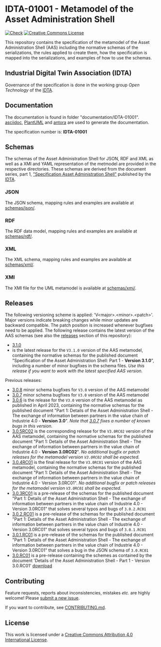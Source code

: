 # IDTA-01001 - Metamodel of the Asset Administration Shell

[![Check](
https://github.com/admin-shell-io/aas-specs-metamodel/workflows/Check/badge.svg
)](
https://github.com/admin-shell-io/aas-specs-metamodel/actions?query=workflow%3ACheck
)
[![Creative Commons License](
https://licensebuttons.net/l/by/4.0/88x31.png
)](
https://creativecommons.org/licenses/by/4.0/
)

This repository contains the specification of the metamodel of the 
Asset Administration Shell (AAS) including the normative schemas 
of the serializations, the rules applied to create them, 
how the specification is mapped into the serializations, 
and examples of how to use the schemas.

## Industrial Digital Twin Association (IDTA)

Governance of the specification is done in the working group *Open Technology* 
of the [IDTA](https://industrialdigitaltwin.org/en/).

## Documentation

The documentation is found in folder "documentation/IDTA-01001".
[asciidoc](https://docs.asciidoctor.org/), [PlantUML](https://plantuml.com/en/) and [antora](https://github.com/admin-shell-io/aas-specs-antora-ui) are used to generate the documentation.

The specification number is: **IDTA-01001**

## Schemas

The schemas of the Asset Administration Shell for JSON, RDF and XML as well 
as a XMI and YAML representation of the metmodel are provided in the 
respective directories. 
These schemas are derived from the document series, part 1,
["Specification Asset Administration Shell"](
https://industrialdigitaltwin.org/en/content-hub/aasspecifications
) published by the [IDTA](https://industrialdigitaltwin.org/en/).

### JSON

The JSON schema, mapping rules and examples are available at
[schemas/json/](schemas/json/).

### RDF

The RDF data model, mapping rules and examples are available 
at [schemas/rdf/](schemas/rdf/).

### XML

The XML schema, mapping rules and examples are available 
at [schemas/xml/](schemas/xml/).

### XMI

The XMI file for the UML metamodel is available 
at [schemas/xmi/](schemas/xmi/).
  
## Releases

The following versioning scheme is applied: 'V\<major>.\<minor>.\<patch>'. 
Major versions indicate breaking changes while minor updates are 
backward compatible.
The patch position is increased whenever bugfixes need to be applied. 
The following release contains the latest version of the AAS schemas
 (see also the [releases](https://github.com/admin-shell-io/aas-specs-metamodel/releases) 
section of this repository):

* [3.1.0](https://github.com/admin-shell-io/aas-specs-metamodel/releases/tag/v3.1.0)
* is the latest release for the `V3.1.0` version of the AAS metamodel, 
containing the normative schemas for the published document
 "Specification of the Asset Administration Shell: Part 1 - **Version 3.1.0**", 
including a number of minor bugfixes in the schema files. 
*Use this release if you want to work with the latest specified AAS version.*

Previous releases:
* [3.0.8](https://github.com/admin-shell-io/aas-specs-metamodel/releases/tag/V3.0.8) minor schema bugfixes for `V3.0` version of the AAS metamodel
* [3.0.7](https://github.com/admin-shell-io/aas-specs-metamodel/releases/tag/V3.0.7) minor schema bugfixes for `V3.0` version of the AAS metamodel
* [3.0.6](https://github.com/admin-shell-io/aas-specs-metamodel/releases/tag/v3.0.6) is the release for the `V3.0` version of the AAS metamodel as published in April 2023, containing the normative schemas for the published document "Part 1: Details of the Asset Administration Shell - The exchange of information between partners in the value chain of Industrie 4.0 - **Version 3.0**". *Note that [3.0.7](https://github.com/admin-shell-io/aas-specs-metamodel/releases/tag/V3.0.7) fixes a number of known bugs in this version.*
* [3.0.5RC02](https://github.com/admin-shell-io/aas-specs-metamodel/releases/tag/V3.0.5RC02) is the corresponding release for the `V3.0RC02` version of the AAS metamodel, containing the normative schemas for the published document "Part 1: Details of the Asset Administration Shell - The exchange of information between partners in the value chain of Industrie 4.0 - **Version 3.0RC02**". *No additional bugfix or patch releases for the metamodel version `V3.0RC02` shall be expected.*
* [3.0.4RC01](https://github.com/admin-shell-io/aas-specs-metamodel/releases/tag/V3.0.4RC01) is the final release for the `V3.0RC01` version of the AAS metamodel, containing the normative schemas for the published document "Part 1: Details of the Asset Administration Shell - The exchange of information between partners in the value chain of Industrie 4.0 - Version 3.0RC01". *No additional bugfix or patch releases for the metamodel version `V3.0RC01` shall be expected.*
* [3.0.3RC01](https://github.com/admin-shell-io/aas-specs-metamodel/tree/V3.0.3RC01) is a pre-release of the schemas for the published document "Part 1: Details of the Asset Administration Shell - The exchange of information between partners in the value chain of Industrie 4.0 - Version 3.0RC01" that solves several typos and bugs of `3.0.2.RC01`
* [3.0.2.RC01](https://github.com/admin-shell-io/aas-specs-metamodel/releases/tag/v3.0.2.RC01) is a pre-release of the schemas for the published document "Part 1: Details of the Asset Administration Shell - The exchange of information between partners in the value chain of Industrie 4.0 - Version 3.0RC01" that solves several typos and bugs of `3.0.1.RC01`
* [3.0.1.RC01](https://github.com/admin-shell-io/aas-specs-metamodel/releases/tag/v3.0.1.RC01) is a pre-release of the schemas for the published document "Part 1: Details of the Asset Administration Shell - The exchange of information between partners in the value chain of Industrie 4.0 - Version 3.0RC01" that solves a bug in the JSON schema of `3.0.RC01`
* [3.0.RC01](https://github.com/admin-shell-io/aas-specs-metamodel/releases/tag/v3.0.RC01) is a pre-release containing the schemes as contained by the document 'Details of the Asset Administration Shell - Part 1 - Version 3.0.RC01' [download](https://www.plattform-i40.de/PI40/Redaktion/EN/Downloads/Publikation/Details_of_the_Asset_Administration_Shell_Part1_V3.html)


## Contributing

Feature requests, reports about inconsistencies, mistakes *etc.* are highly
welcome! Please [submit a new issue](
https://github.com/admin-shell-io/aas-specs-metamodel/issues/new/choose
).

If you want to contribute, see [CONTRIBUTING.md](CONTRIBUTING.md).

## License

This work is licensed under a [Creative Commons Attribution 4.0 International License](
https://creativecommons.org/licenses/by/4.0/). 

